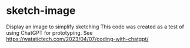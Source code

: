# sketch-image
 Display an image to simplify sketching
 This code was created as a test of using ChatGPT for prototyping. See https://watatictech.com/2023/04/07/coding-with-chatgpt/
